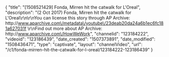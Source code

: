 {
    "title": "[1508521429] Fonda, Mirren hit the catwalk for L'Oreal",
    "description": "(2 Oct 2017) Fonda, Mirren hit the catwalk for L'Oreal\r\n\r\nYou can license this story through AP Archive: http:\/\/www.aparchive.com\/metadata\/youtube\/23deab20da24a6b1ec6fc181a627031f \r\nFind out more about AP Archive: http:\/\/www.aparchive.com\/HowWeWork",
    "channelid": "123184222",
    "videoid": "123186439",
    "date_created": "1507373891",
    "date_modified": "1508436471",
    "type": "captivate",
    "layout": "channelVideo",
    "url": "\/c1\/fonda-mirren-hit-the-catwalk-for-l-oreal\/123184222-123186439"
}